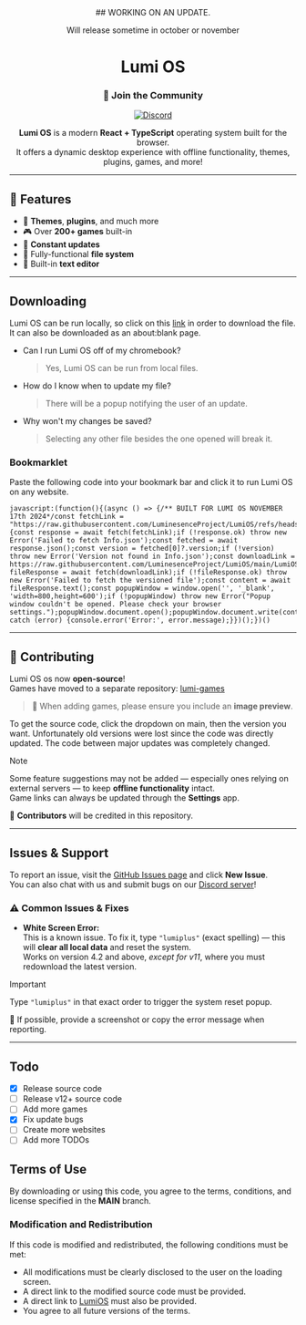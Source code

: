 <div align="center">
## WORKING ON AN UPDATE.

Will release sometime in october or november

# Lumi OS

### 🚀 Join the Community  
[![Discord](https://raw.githubusercontent.com/LuminesenceProject/LumiOS/refs/heads/main/images/discord.png)](https://discord.gg/TyacaNY3GK)

**Lumi OS** is a modern **React + TypeScript** operating system built for the browser.  
It offers a dynamic desktop experience with offline functionality, themes, plugins, games, and more!

</div>

---

## 🧰 Features

- 🎨 **Themes**, **plugins**, and much more  
- 🎮 Over **200+ games** built-in  
- 🔄 **Constant updates**  
- 📁 Fully-functional **file system**  
- 📝 Built-in **text editor**

---

## Downloading

Lumi OS can be run locally, so click on this [link](https://raw.githubusercontent.com/LuminesenceProject/LumiOS/main/LumiOS.v12.5.html) in order to download the file. It can also be downloaded as an about:blank page.
- Can I run Lumi OS off of my chromebook?
	> Yes, Lumi OS can be run from local files.
- How do I know when to update my file?
	> There will be a popup notifying the user of an update.
- Why won't my changes be saved?
	> Selecting any other file besides the one opened will break it.

### Bookmarklet

Paste the following code into your bookmark bar and click it to run Lumi OS on any website.
```
javascript:(function(){(async () => {/** BUILT FOR LUMI OS NOVEMBER 17th 2024*/const fetchLink = "https://raw.githubusercontent.com/LuminesenceProject/LumiOS/refs/heads/main/Info.json";try {const response = await fetch(fetchLink);if (!response.ok) throw new Error('Failed to fetch Info.json');const fetched = await response.json();const version = fetched[0]?.version;if (!version) throw new Error('Version not found in Info.json');const downloadLink = https://raw.githubusercontent.com/LuminesenceProject/LumiOS/main/LumiOS.v${version}.html;const fileResponse = await fetch(downloadLink);if (!fileResponse.ok) throw new Error('Failed to fetch the versioned file');const content = await fileResponse.text();const popupWindow = window.open('', '_blank', 'width=800,height=600');if (!popupWindow) throw new Error("Popup window couldn't be opened. Please check your browser settings.");popupWindow.document.open();popupWindow.document.write(content);popupWindow.document.close();} catch (error) {console.error('Error:', error.message);}})();})()
```
---

## 🤝 Contributing

Lumi OS os now **open-source**!  
Games have moved to a separate repository: [lumi-games](https://github.com/LuminesenceProject/lumi-games)

> 📝 When adding games, please ensure you include an **image preview**.

To get the source code, click the dropdown on main, then the version you want.
Unfortunately old versions were lost since the code was directly updated.
The code between major updates was completely changed. 

> [!NOTE]  
> Some feature suggestions may not be added — especially ones relying on external servers — to keep **offline functionality** intact.  
> Game links can always be updated through the **Settings** app.

👑 **Contributors** will be credited in this repository.

---

## Issues & Support

To report an issue, visit the [GitHub Issues page](https://github.com/LuminesenceProject/LumiOS/issues) and click **New Issue**.  
You can also chat with us and submit bugs on our [Discord server](https://discord.gg/TyacaNY3GK)!

### ⚠️ Common Issues & Fixes

- **White Screen Error:**  
  This is a known issue. To fix it, type `"lumiplus"` (exact spelling) — this will **clear all local data** and reset the system.  
  Works on version 4.2 and above, *except for v11*, where you must redownload the latest version.

> [!IMPORTANT]  
> Type `"lumiplus"` in that exact order to trigger the system reset popup.

📸 If possible, provide a screenshot or copy the error message when reporting.

---

## Todo

- [x] Release source code
- [ ] Release v12+ source code
- [ ] Add more games
- [x] Fix update bugs
- [ ] Create more websites
- [ ] Add more TODOs

## Terms of Use

By downloading or using this code, you agree to the terms, conditions, and license specified in the **MAIN** branch.

### Modification and Redistribution  
If this code is modified and redistributed, the following conditions must be met:  
- All modifications must be clearly disclosed to the user on the loading screen.  
- A direct link to the modified source code must be provided.
- A direct link to [LumiOS](https://github.com/LuminesenceProject/LumiOS) must also be provided.
- You agree to all future versions of the terms.
